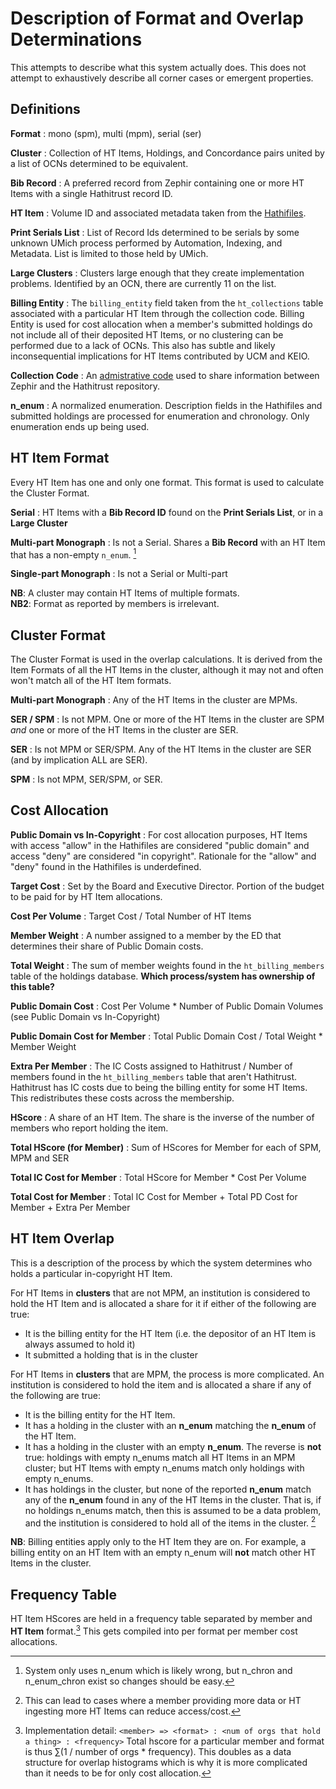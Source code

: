 # Description of Format and Overlap Determinations #
This attempts to describe what this system actually does. This does not attempt to exhaustively describe all corner cases or emergent properties.

## Definitions ##
**Format**
: mono (spm), multi (mpm), serial (ser)

**Cluster**
: Collection of HT Items, Holdings, and Concordance pairs united by a list of OCNs determined to be equivalent.

**Bib Record**
: A preferred record from Zephir containing one or more HT Items with a single Hathitrust record ID.

**HT Item**
: Volume ID and associated metadata taken from the [Hathifiles](https://www.hathitrust.org/hathifiles).

**Print Serials List**
: List of Record Ids determined to be serials by some unknown UMich process performed by Automation, Indexing, and Metadata. List is limited to those held by UMich.

**Large Clusters**
: Clusters large enough that they create implementation problems. Identified by an OCN, there are currently 11 on the list.

**Billing Entity**
: The `billing_entity` field taken from the `ht_collections` table associated with a particular HT Item through the collection code. Billing Entity is used for cost allocation when a member's submitted holdings do not include all of their deposited HT Items, or no clustering can be performed due to a lack of OCNs. This also has subtle and likely inconsequential implications for HT Items contributed by UCM and KEIO.

**Collection Code**
: An [admistrative code](https://www.hathitrust.org/internal_codes) used to share information between Zephir and the Hathitrust repository.

**n_enum**
: A normalized enumeration. Description fields in the Hathifiles and submitted holdings are processed for enumeration and chronology. Only enumeration ends up being used. 


## HT Item Format ##
Every HT Item has one and only one format. This format is used to calculate the Cluster Format.

**Serial**
: HT Items with a **Bib Record ID** found on the **Print Serials List**, or in a **Large Cluster** 

**Multi-part Monograph**
: Is not a Serial. Shares a **Bib Record** with an HT Item that has a non-empty `n_enum`. [^1]

**Single-part Monograph**
: Is not a Serial or Multi-part

**NB**: A cluster may contain HT Items of multiple formats.  
**NB2**: Format as reported by members is irrelevant.

## Cluster Format ##
The Cluster Format is used in the overlap calculations. It is derived from the Item Formats of all the HT Items in the cluster, although it may not and often won't match all of the HT Item formats.

**Multi-part Monograph**
: Any of the HT Items in the cluster are MPMs.

**SER / SPM**
: Is not MPM. One or more of the HT Items in the cluster are SPM _and_ one or more of the HT Items in the cluster are SER.

**SER**
: Is not MPM or SER/SPM. Any of the HT Items in the cluster are SER (and by implication ALL are SER).

**SPM**
: Is not MPM, SER/SPM, or SER.

## Cost Allocation ##

**Public Domain vs In-Copyright**
: For cost allocation purposes, HT Items with access "allow" in the Hathifiles are considered "public domain" and access "deny" are considered "in copyright". Rationale for the "allow" and "deny" found in the Hathifiles is underdefined. 

**Target Cost**
: Set by the Board and Executive Director. Portion of the budget to be paid for by HT Item allocations.

**Cost Per Volume**
: Target Cost / Total Number of HT Items

**Member Weight**
: A number assigned to a member by the ED that determines their share of Public Domain costs. 

**Total Weight**
: The sum of member weights found in the `ht_billing_members` table of the holdings database. **Which process/system has ownership of this table?**

**Public Domain Cost**
: Cost Per Volume * Number of Public Domain Volumes (see Public Domain vs In-Copyright)

**Public Domain Cost for Member**
: Total Public Domain Cost / Total Weight * Member Weight

**Extra Per Member**
: The IC Costs assigned to Hathitrust / Number of members found in the `ht_billing_members` table that aren't Hathitrust. Hathitrust has IC costs due to being the billing entity for some HT Items. This redistributes these costs across the membership.

**HScore**
: A share of an HT Item. The share is the inverse of the number of members who report holding the item.

**Total HScore (for Member)**
: Sum of HScores for Member for each of SPM, MPM and SER

**Total IC Cost for Member**
: Total HScore for Member * Cost Per Volume

**Total Cost for Member**
: Total IC Cost for Member + Total PD Cost for Member + Extra Per Member


## HT Item Overlap ##
This is a description of the process by which the system determines who holds a particular in-copyright HT Item. 

For HT Items in **clusters** that are not MPM, an institution is considered to hold the HT Item and is allocated a share for it if either of the following are true:
- It is the billing entity for the HT Item (i.e. the depositor of an HT Item is always assumed to hold it)
- It submitted a holding that is in the cluster

For HT Items in **clusters** that are MPM, the process is more complicated. An institution is considered to hold the item and is allocated a share if any of the following are true:
- It is the billing entity for the HT Item.
- It has a holding in the cluster with an **n_enum** matching the **n_enum** of the HT Item.
- It has a holding in the cluster with an empty **n_enum**. The reverse is **not** true: holdings with empty n_enums match all HT Items in an MPM cluster; but HT Items with empty n_enums match only holdings with empty n_enums.
- It has holdings in the cluster, but none of the reported **n_enum** match any of the **n_enum** found in any of the HT Items in the cluster. That is, if no holdings n_enums match, then this is assumed to be a data problem, and the institution is considered to hold all of the items in the cluster. [^2]

**NB**: Billing entities apply only to the HT Item they are on. For example, a billing entity on an HT Item with an empty n_enum will **not** match other HT Items in the cluster.

## Frequency Table ##
HT Item HScores are held in a frequency table separated by member and **HT Item** format.[^3] This gets compiled into per format per member cost allocations. 

[^1]: System only uses n_enum which is likely wrong, but n_chron and n_enum_chron exist so changes should be easy.

[^2]: This can lead to cases where a member providing more data or HT ingesting more HT Items can reduce access/cost.

[^3]: Implementation detail: `<member> => <format> : <num of orgs that hold a thing> : <frequency>`
Total hscore for a particular member and format is thus  ∑(1 / number of orgs * frequency). This doubles as a data structure for overlap histograms which is why it is more complicated than it needs to be for only cost allocation.
